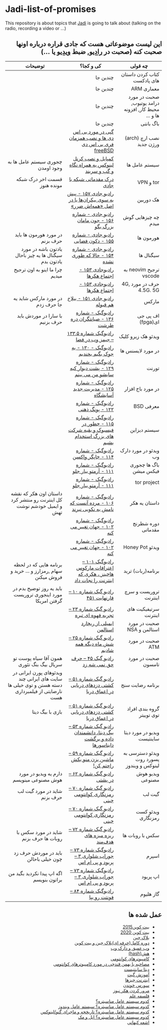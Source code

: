 # Jadi-list-of-promises
This repository is about topics that [Jadi](https://github.com/jadijadi) is going to talk about (talking on the radio, recording a video or ...)
<div dir="rtl">
 
## این لیست موضوعاتی هست که جادی قراره درباره اونها صحبت کنه (صحبت در [رادیو](https://jadi.net/tag/podcast), ضبط [ویدیو](https://www.youtube.com/@JadiMirmirani) یا ...) 
| چه قولی | کی و کجا؟ | توضیحات |
| --- | --- | --- |
| کتاب کردن داستان های پادکست | چندین جا |  |
| معماری ARM | چندین جا |  |
| صحبت در مورد درامد یوتیوب, محیط کار, افزونه ها و ... | چندین جا |  |
باگ بانتی | چندین جا |  |
| نصب ارچ (arch) ورژن جدید | [گپی در مورد بی اس دی ها و نصب همزمان فری بی اس دی freeBSD ](https://youtu.be/eyOgRcJeWM8?si=eNJk4-zOIMXNz30E) |  |
| سیستم عامل ها | [کمپایل و نصب کرنل لینوکس به همراه نگاه و گپ و سربند](https://youtu.be/vWbt1e4Inew?si=80zBxe1HbHxj-klt) | چجوری سیستم عامل ها به وجود اومدن |
| tor و VPN | [درک مقدماتی شبکه با جادی](https://youtu.be/M73yl7qMi94?si=QMJVOkImNMwKPxZf) | قسمت اخر درک شبکه مونده هنوز |
| هک دوربین | [ رادیو جادی ۱۵۷ - پیش به سوی بیکران‌ها یا در اصل «همه‌اش ضرر» ](https://youtu.be/l2cKRjRqvxU?si=mcP7nbGV-4lG2kyB) |  |
| چه چیزهایی گوش میدم | [ رادیو جادی - شماره ۱۵۶ - جون مامان بزرگ بگو ](https://youtu.be/4KvG4opliag?si=4ic4FHpQvL9P53wJ) |  |
| هورمون ها | [ رادیو جادی - شماره ۱۵۵ - دکون فضایی ](https://youtu.be/zaoPLpYmOZw?si=-2DqRcKdT-nKSlpZ) | در مورد هورمون ها باید حرف بزنم |
| سیگنال ها | [ رادیو جادی - شماره ۱۵۴ - حالا که طوری نشده ](https://youtu.be/xasRNRXCPzU?si=E2HhaYb4lSH41z0p) | یادتون باشه در مورد سیگنال ها یه چیز باحال یادتون بدم |
| ترجیح neovim به vscode | [ رادیوجادی ۱۵۳ - اجتماع هکرها ](https://youtu.be/2fVOh2_bv40?si=b0y3cT0dA88NPfCB) | چرا ما اینو به اون  ترجیح میدیم |
| حرف در مورد  4G, 4.5G. 5G | [ رادیوجادی ۱۵۳ - اجتماع هکرها ](https://youtu.be/2fVOh2_bv40?si=b0y3cT0dA88NPfCB) |  |
| مارکس | [رادیو جادی ۱۵۱ - بیلاخ هم قبوله](https://youtu.be/1eNFaW0ycWE?si=pQh4dx3khLZJwOSE) | در مورد مارکس شاید یه جا حرف زدم |
| اف پی جی ای(fpga) | [رادیوگیک - شماره ۱۳۶ - صیانتگران دره طرشت](https://youtu.be/g2k3VA_QD9Y?si=0X6RFOxonA4R8NSo) | با سارا در موردش باید حرف بزنیم |
| ویدئو هک زیرو کلیک  | [رادیوگیک شماره ۱۳۳.۵ – جیمز وب در فضا](https://youtu.be/dW8CLfRrViM?si=KdD8B86L8YgONMNC) |  |
| در مورد لایسنس ها | [ رادیوگیک - ۱۳۰ - یه جوک بگیم بخندیم ](https://youtu.be/VPTgeReotZg?si=PlwXHQvRMJ7TI7wR) |  |
| تورنت | [ رادیوگیک - شماره ۱۲۹ - پشت دیوار کیه سایشو من می بینم ](https://youtu.be/CAEPbdvqRPQ?si=lsKDlyDDUE7_kGtQ) |  |
| در مورد باج افزار | [ رادیوگیک - شماره ۱۲۵ - مدیریت جدید آسایشگاه ](https://youtu.be/xxzFc225jG0?si=gmcyTZh83JtwmS9a) |  |
| معرفی BSD | [ رادیوگیک - شماره ۱۲۲ - پونگ ذهنی ](https://youtu.be/MyQpuwtqoB8?si=ooOegmKElgvy4LQz) |  |
| سیستم دیزاین | [ رادیوگیک - شماره ۱۱۵ - چطور در فیسبوک و بقیه شرکت های بزرگ استخدام بشیم ](https://youtu.be/M9unLLVsLyk?si=q-sHzYM3chmgq24H) |  |
| ویدئو در مورد دارک وب | [ رادیوگیک - شماره ۱۱۴ - چاپگر واکسن ](https://youtu.be/wwUwtCCh5oE?si=YnZyuxlxTzxe3wu_) |  |
| باگ ها چجوری فیکس میشن | [ رادیوگیک - شماره ۱۱۱ - آرمتو بیار جلو ](https://youtu.be/cHtVCgJqQWE?si=D5LeiJC2WBaHkErx) |  |
| tor project | [ رادیوگیک - شماره ۱۱۱ - آرمتو بیار جلو ](https://youtu.be/cHtVCgJqQWE?si=D5LeiJC2WBaHkErx) |  |
| داستان یه هکر | [رادیوگیک - شماره ۱۰۶ - مرده آنست که نامش به نکویی نبرند](https://youtu.be/_koi5jbosvQ?si=jllBZmrXb7anf-G7) | داستان اون هکر که نقشه کل اینترنت رو منتشر کرد و ایمیل خودشم نوشت تهش  |
| دوره شطرنج مقدماتی | [رادیوگیک - شماره ۱۰۲ - جهان تغییر می کنه](https://youtu.be/YQkTs52UpsQ?si=ZvbM2XQMJ4_NYdY4) |  |
| ویدئو Honey Pot | [رادیوگیک - شماره ۱۰۲ - جهان تغییر می کنه](https://youtu.be/YQkTs52UpsQ?si=ZvbM2XQMJ4_NYdY4) |  |
| برنامه(ربات) ترید | [رادیوگیک ۱۰۱ – اعترافات مارکوس هاچینز ، هکری که اینترنت را نجات داد](https://jadi.net/2020/08/radiogeek-101-markus-hutchins/) | برنامه هایی که در لحظه سهام ,رمزارز و ... خرید و فروش میکنن |
| تروریست و سرچ اینترنت | [رادیو گیک شماره ۱۰ – فارنهایت ۴۵۱](https://jadi.net/2012/06/radio-geek-010-451/) | باید یه روز توضیح بدم در مورد اینجوری تروریست گرفتن امریکا |
| سرتیفیکیت های اینترنت | [رادیو گیک شماره ۲۳ – تجربه قهوه ای تیره](https://jadi.net/2013/03/radio-geek-23-tajrobeye-ghavei-tire/) |  |
| صحبت در مورد استالمن و NSA | [ایمیلی از ریچارد استالمن](https://jadi.net/2019/11/rms-email/) |  |
| صحبت در مورد ATM | [رادیو گیک شماره ۲۵ – شش ماه دیگه همه شادیم](https://jadi.net/2013/04/radio-geek-shish-maah-dige-hame-shadim/) |  |
| صحبت در مورد تامسون | [رادیو گیک ۴۵ – حرف حق نمی شه زد](https://jadi.net/2014/10/radiogeek-45-harfe-hagh/) | همون آقا سیاه پوست تو سریال بیگ بنگ تئوری |
| برنامه رضایت سنج | [رادیو گیک شماره ۵۱ – کشتی دزدهای دریایی در اعماق دریا](https://jadi.net/2015/04/radiogeek51/) | ویدئوهای پورن ایرانی در سایت های ایرانی چند دسته هستن و توی خیلی ها نارضایتی از فیلمبرداری هست |
| گروه بندی افراد توی توییتر | [رادیو گیک شماره ۵۱ – کشتی دزدهای دریایی در اعماق دریا](https://jadi.net/2015/04/radiogeek51/) | بازی با بیگ دیتا |
| ویدیو در مورد دیتا ساینتیست | [رادیو گیک شماره ۵۳ – بیگ دیتا، دانشمندان داده و برگشت دایناسورها](https://jadi.net/2015/06/radiogeek-53-big-data/) |  |
| ویدئو دسترسی به پسورد روت لینوکس و ویندوز | [رادیو گیک شماره ۵۹ – ماشین بزن منو بکش راحتم کن!](https://jadi.net/2015/12/radiogeek-59-car-kill-me/) |  |
| ویدیو هوش مصنوعی | [رادیو گیک شماره ۶۲ – در پشتی](https://jadi.net/2016/03/radiogeek-62-backdoor/) | دارم یه ویدیو در مورد هوش مصنوعی مینویسم |
| گیت لب | [رادیو گیک شماره ۷۰ – رمزنگاری کوانتومی چینی](https://jadi.net/2016/12/radiogeek-70-quantum-crypto-from-china/) | شاید در مورد گیت لب حرف بزنم |
| ویدئو کست رمزنگاری | [رادیو گیک شماره ۷۰ – رمزنگاری کوانتومی چینی](https://jadi.net/2016/12/radiogeek-70-quantum-crypto-from-china/) |  |
| سکس با روبات ها | [رادیو گیک شماره ۷۲ – ریزه میزه های هدف‌مند](https://jadi.net/2017/03/radiogeek-72-sprms/) | شاید در مورد سکس با روبات ها حرف بزنم |
| اسپرم | [رادیوگیک شماره ۷۳ – جوراب شلواری ۳ – پریود و پی ام اس](https://jadi.net/2017/04/radiogeek-073-joorshalvari-3-period-pms/) | باید در موردش حرف زد چون خیلی باحالن |
| اپ پریود | [رادیوگیک شماره ۷۳ – جوراب شلواری ۳ – پریود و پی ام اس](https://jadi.net/2017/04/radiogeek-073-joorshalvari-3-period-pms/) | اگه اپ پیدا نکردید بگید من براتون بنویسم |
| گاز هلیوم | [رادیوگیک شماره ۸۴ – فونتت رو بپا](https://jadi.net/2018/07/radiogeek-84-mind-your-font/) |  |



## عمل شده ها
 - [بیت کوین2015](https://jadi.net/2012/09/radio-geek-royaye-fridman/)
 - [بیت کوین 2020](https://jadi.net/2019/07/radiogeek-094-bitcoin-for-all/)
 - [بلاک چین](https://jadi.net/2018/01/radiogeek-079-arash-is-azad/) 
 - [دوره کامل(حرفه ای)بلاک چین و بیت کوین](https://www.youtube.com/watch?v=8bwHbnandGo&list=PL-tKrPVkKKE1gLxAL-56H-XR-fTapqofC&pp=iAQB)
 - [وب عمیق و دارک وب](https://jadi.net/2017/07/radiogeek-75-deep-web-dark-web/)
 - [هش(hash)](https://youtu.be/3mkoZqhKJ28?si=mGStYlnBGKoiXagT)
 - [کامپیوترهای کوانتومی](https://jadi.net/2018/12/radiogeek-088-quantum-computers/)
 - [مصاحبه با بهمن قندچی در مورد کامپیوترهای کوانتومی](https://jadi.net/2019/01/radiogeek-089-interview-with-bahman-ghandchi/)
 - [دیتا ساینتیست](https://jadi.net/2015/06/radiogeek-53-big-data/)
 - [آموزش گیت](https://www.youtube.com/playlist?list=PLwSYhER2SPaOQ5MMh29DqpYbpExXthlqW)
 - [اینترنت چیزها](https://jadi.net/2016/07/radiogeek-65-internet-of-things/)
 - [سورس خوندن](https://www.youtube.com/watch?v=IfiCKLF7fMg&list=PL-tKrPVkKKE1GwtzQVDnqicBP6UxFfDRD&pp=iAQB)
 - [مرور کردن هکر نیوز](https://www.youtube.com/watch?v=Hd0JOcR1JbU)
 - [فلسفه علم](https://jadi.net/2020/01/radiogeek-097-philosophy-of-science/)
 - [کدوم سیستم عامل مناسبتره؟](https://youtu.be/_Uz6zTUoKBU?si=8wFoLu4kVtinFTM9)
 - [کدوم سیستم عامل مناسبتره؟ سیستم عامل ویندوز](https://youtu.be/5CoI3nIyxN8?si=nrHruQCQeWJYPI8v)
 - [کدوم سیستم عامل مناسبتره؟ تاریخچه و ماجرای گنو/لینوکس](https://youtu.be/yp6GwOX_axs?si=65_QMmX8j1sZoEvO)
 - [کدوم سیستم عامل مناسبتره؟ اپل و مک](https://youtu.be/NVsefVUYLUM?si=IXiXRWtc-sNtIqBA)
 - [اشعه کیهانی](https://www.youtube.com/watch?v=fF5RVUns-EE&list=PL-tKrPVkKKE1peHomci9EH7BmafxdXKGn&index=43&t=2205s)
</div>
